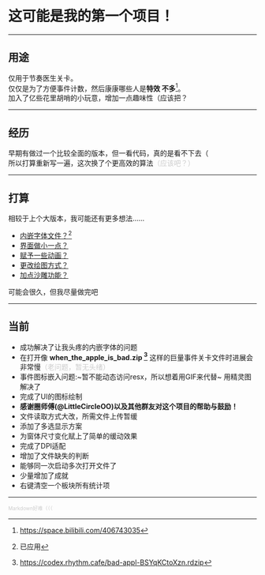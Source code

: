 # 这可能是我的第一个项目！  
- - -  
## 用途  
仅用于节奏医生关卡。  
仅仅是为了方便事件计数，然后康康哪些人是**特效 不多**[^1]。  
加入了亿些花里胡哨的小玩意，增加一点趣味性（应该把？
[^1]: https://space.bilibili.com/406743035
- - -
## 经历  
早期有做过一个比较全面的版本，但一看代码，真的是看不下去（  
所以打算重新写一遍，这次换了个更高效的算法<font color=#cccccc>（应该吧？）</font>  
- - -  
## 打算  
相较于上个大版本，我可能还有更多想法……  
* <u>内嵌字体文件？[^2]</u>  
* <u>界面做小一点？</u>  
* <u>赋予一些动画？</u>  
* <u>更改绘图方式？</u>
* <u>加点沙雕功能？</u>  

可能会很久，但我尽量做完吧  
[^2]: 已应用
- - -
## 当前
* 成功解决了让我头疼的内嵌字体的问题  
* 在打开像 **when_the_apple_is_bad.zip [^3]** 这样的巨量事件关卡文件时进展会非常慢<font color=#cccccc>（老问题，暂无头绪）</font>  
* 事件图标嵌入问题:~暂不能动态访问resx，所以想着用GIF来代替~ 用精灵图解决了
* 完成了UI的图标绘制
* **感谢圈师傅(@LittleCircleOO)以及其他群友对这个项目的帮助与鼓励！**
* 文件读取方式大改，所需文件上传暂缓
* 添加了多选显示方案
* 为窗体尺寸变化赋上了简单的缓动效果
* 完成了DPI适配
* 增加了文件缺失的判断
* 能够同一次启动多次打开文件了
* 少量增加了成就
* 右键清空一个板块所有统计项
- - -
<font color=#cccccc size=1>Markdown好难（（（</font>  
[^3]: https://codex.rhythm.cafe/bad-appl-BSYqKCtoXzn.rdzip
